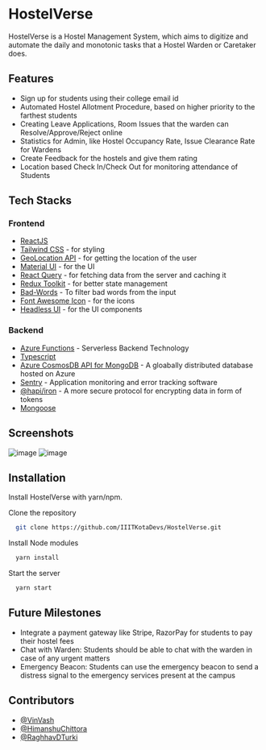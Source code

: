 # HostelVerse

HostelVerse is a Hostel Management System, which aims to digitize and automate the daily and monotonic tasks that a Hostel Warden or Caretaker does.

## Features

- Sign up for students using their college email id
- Automated Hostel Allotment Procedure, based on higher priority to the farthest students
- Creating Leave Applications, Room Issues that the warden can Resolve/Approve/Reject online
- Statistics for Admin, like Hostel Occupancy Rate, Issue Clearance Rate for Wardens
- Create Feedback for the hostels and give them rating
- Location based Check In/Check Out for monitoring attendance of Students

## Tech Stacks

### Frontend

- [ReactJS](https://reactjs.org/)
- [Tailwind CSS](https://tailwindcss.com/) - for styling
- [GeoLocation API](https://developer.mozilla.org/en-US/docs/Web/API/Geolocation_API) - for getting the location of the user
- [Material UI](https://mui.com/) - for the UI
- [React Query](https://react-query.tanstack.com/) - for fetching data from the server and caching it
- [Redux Toolkit](https://redux-toolkit.js.org/) - for better state management
- [Bad-Words](https://www.npmjs.com/package/bad-words) - To filter bad words from the input
- [Font Awesome Icon](https://fontawesome.com/) - for the icons
- [Headless UI](https://headlessui.dev/) - for the UI components

### Backend

- [Azure Functions](https://azure.microsoft.com/en-in/services/functions) - Serverless Backend Technology
- [Typescript](https://www.typescriptlang.org/)
- [Azure CosmosDB API for MongoDB](https://sentry.io/) - A gloabally distributed database hosted on Azure
- [Sentry](https://docs.microsoft.com/en-us/azure/cosmos-db/mongodb/mongodb-introduction) - Application monitoring and error tracking software
- [@hapi/iron](https://hapi.dev/module/iron/) - A more secure protocol for encrypting data in form of tokens
- [Mongoose](https://mongoosejs.com/)

## Screenshots

![image](https://user-images.githubusercontent.com/74523865/170877933-f461b609-58db-4d56-830c-c023268caa43.png)
![image](https://user-images.githubusercontent.com/74523865/170877968-b8e21b7a-5520-4fc9-834e-f960c2c4f037.png)

## Installation

Install HostelVerse with yarn/npm.

Clone the repository

```bash
  git clone https://github.com/IIITKotaDevs/HostelVerse.git
```

Install Node modules

```bash
  yarn install
```

Start the server

```bash
  yarn start
```

## Future Milestones

- Integrate a payment gateway like Stripe, RazorPay for students to pay their hostel fees
- Chat with Warden: Students should be able to chat with the warden in case of any urgent matters
- Emergency Beacon: Students can use the emergency beacon to send a distress signal to the emergency services present at the campus

## Contributors

- [@VinVash](https://github.com/VinVash)
- [@HimanshuChittora](https://github.com/HimanshuiChittora)
- [@RaghhavDTurki](https://github.com/RaghhavDTurki)
